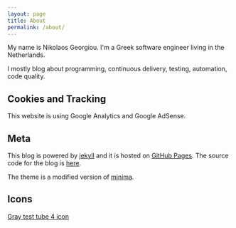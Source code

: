 ```yaml
---
layout: page
title: About
permalink: /about/
---
```


My name is Nikolaos Georgiou. I'm a Greek software engineer
living in the Netherlands.

I mostly blog about programming, continuous delivery, testing,
automation, code quality.

## Cookies and Tracking

This website is using Google Analytics and Google AdSense.

## Meta

This blog is powered by [jekyll](https://jekyllrb.com/) and
it is hosted on [GitHub Pages](https://pages.github.com/). The
source code for the blog is [here](https://github.com/ngeor/blog).

The theme is a modified version of [minima](https://github.com/jekyll/minima).

## Icons

[Gray test tube 4 icon](https://www.iconsdb.com/gray-icons/test-tube-4-icon.html)
